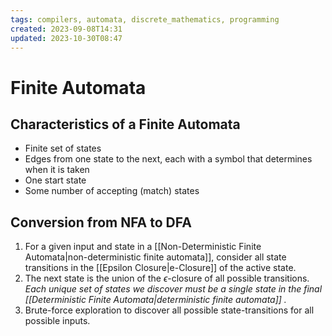 ```yaml
---
tags: compilers, automata, discrete_mathematics, programming
created: 2023-09-08T14:31
updated: 2023-10-30T08:47
---
```


# Finite Automata

## Characteristics of a Finite Automata
- Finite set of states
- Edges from one state to the next, each with a symbol that determines when it is taken
- One start state
- Some number of accepting (match) states

## Conversion from NFA to DFA
1. For a given input and state in a [[Non-Deterministic Finite Automata|non-deterministic finite automata]], consider all state transitions in the [[Epsilon Closure|e-Closure]] of the active state.
2. The next state is the union of the $\epsilon$-closure of all possible transitions. *Each unique set of states we discover must be a single state in the final [[Deterministic Finite Automata|deterministic finite automata]] .*
3. Brute-force exploration to discover all possible state-transitions for all possible inputs.